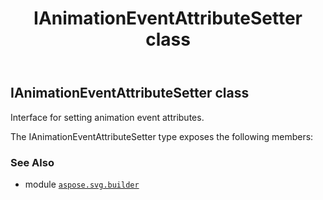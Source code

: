 ﻿---
title: IAnimationEventAttributeSetter class
second_title: Aspose.SVG for Python via .NET API References
description: 
type: docs
weight: 70
url: /python-net/aspose.svg.builder/ianimationeventattributesetter/
is_root: false
---

## IAnimationEventAttributeSetter class

Interface for setting animation event attributes.



The IAnimationEventAttributeSetter type exposes the following members:


### See Also
* module [`aspose.svg.builder`](..)
